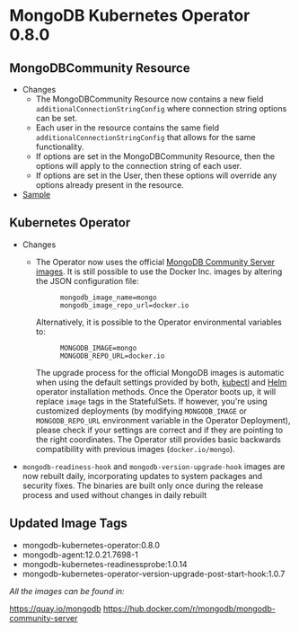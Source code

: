 # MongoDB Kubernetes Operator 0.8.0

## MongoDBCommunity Resource
- Changes
  - The MongoDBCommunity Resource now contains a new field ```additionalConnectionStringConfig``` where connection string options can be set.
  - Each user in the resource contains the same field ```additionalConnectionStringConfig``` that allows for the same functionality.
  - If options are set in the MongoDBCommunity Resource, then the options will apply to the connection string of each user.
  - If options are set in the User, then these options will override any options already present in the resource.
- [Sample](../config/samples/mongodb.com_v1_mongodbcommunity_additional_connection_string_options.yaml)
  
## Kubernetes Operator

- Changes
  - The Operator now uses the official [MongoDB Community Server images](https://hub.docker.com/r/mongodb/mongodb-community-server).
    It is still possible to use the Docker Inc. images by altering the JSON configuration file:
    ```
          mongodb_image_name=mongo
          mongodb_image_repo_url=docker.io
    ```
    Alternatively, it is possible to the Operator environmental variables to:
    ```
          MONGODB_IMAGE=mongo
          MONGODB_REPO_URL=docker.io
    ```
    The upgrade process for the official MongoDB images is automatic when using the default settings provided by both,
    [kubectl](install-upgrade.md#install-the-operator-using-kubectl) and [Helm](install-upgrade.md#install-the-operator-using-helm)
    operator installation methods. Once the Operator boots up, it will replace `image` tags in the StatefulSets. If however,
    you're using customized deployments (by modifying `MONGODB_IMAGE` or `MONGODB_REPO_URL` environment variable in the Operator
    Deployment), please check if your settings are correct and if they are pointing to the right coordinates. The Operator
    still provides basic backwards compatibility with previous images (`docker.io/mongo`).

- `mongodb-readiness-hook` and `mongodb-version-upgrade-hook` images are now rebuilt daily, incorporating updates to system packages and security fixes. The binaries are built only once during the release process and used without changes in daily rebuilt


## Updated Image Tags

- mongodb-kubernetes-operator:0.8.0
- mongodb-agent:12.0.21.7698-1
- mongodb-kubernetes-readinessprobe:1.0.14
- mongodb-kubernetes-operator-version-upgrade-post-start-hook:1.0.7

_All the images can be found in:_

https://quay.io/mongodb
https://hub.docker.com/r/mongodb/mongodb-community-server
